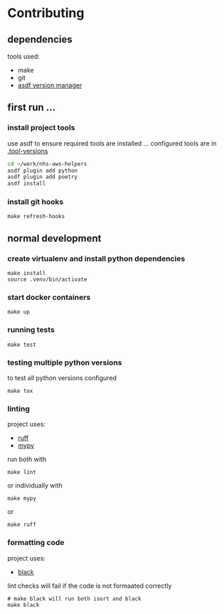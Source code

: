 # Contributing

## dependencies
tools used:
- make
- git
- [asdf version manager](https://asdf-vm.com/guide/getting-started.html)


## first run ...  

### install project tools
use asdf to ensure required tools are installed ... configured tools are in  [.tool-versions](.tool-versions)
```bash
cd ~/work/nhs-aws-helpers
asdf plugin add python
asdf plugin add poetry
asdf install
```

### install git hooks
```shell
make refresh-hooks
```

## normal development

### create virtualenv and install python dependencies

```shell
make install
source .venv/bin/activate
```

### start docker containers
```shell
make up
```


### running tests

```shell
make test
```

### testing multiple python versions
to test all python versions configured
```shell
make tox
```


### linting
project uses:
- [ruff](https://docs.astral.sh/ruff/)
- [mypy](https://pypi.org/project/mypy/)

run both with 
```shell
make lint
```
or individually with
```shell
make mypy
```
or
```shell
make ruff 
```


### formatting code
project uses:
- [black](https://pypi.org/project/black/)

lint checks will fail if the code is not formaated correctly

```shell
# make black will run both isort and black
make black
```


